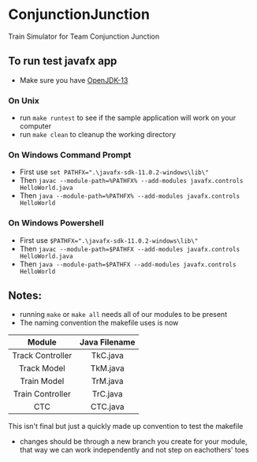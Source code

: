 # ConjunctionJunction
Train Simulator for Team Conjunction Junction

## To run test javafx app
* Make sure you have [OpenJDK-13](https://jdk.java.net/13)
### On Unix
* run `make runtest` to see if the sample application will work on your computer
* run `make clean` to cleanup the working directory
### On Windows Command Prompt
* First use `set PATHFX=".\javafx-sdk-11.0.2-windows\lib\"` 
* Then `javac --module-path=%PATHFX% --add-modules javafx.controls HelloWorld.java`
* Then `java --module-path=%PATHFX% --add-modules javafx.controls HelloWorld`

### On Windows Powershell
* First use `$PATHFX=".\javafx-sdk-11.0.2-windows\lib\"` 
* Then `javac --module-path=$PATHFX --add-modules javafx.controls HelloWorld.java`
* Then `java --module-path=$PATHFX --add-modules javafx.controls HelloWorld`


## Notes:
* running `make` or `make all` needs all of our modules to be present
* The naming convention the makefile uses is now

|     Module     | Java Filename |
|:--------------:|:-------------:|
|Track Controller|      TkC.java |
|Track Model     |      TkM.java |
|Train Model     |      TrM.java |
|Train Controller|      TrC.java |
|CTC             |      CTC.java |

This isn't final but just a quickly made up convention to test the makefile


* changes should be through a new branch you create for your module, that way we can work independently and not step on eachothers' toes

